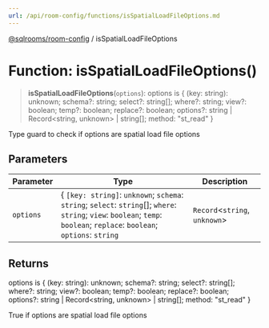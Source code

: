 ```yaml
---
url: /api/room-config/functions/isSpatialLoadFileOptions.md
---
```

[@sqlrooms/room-config](../index.md) / isSpatialLoadFileOptions

# Function: isSpatialLoadFileOptions()

> **isSpatialLoadFileOptions**(`options`): options is { (key: string): unknown; schema?: string; select?: string\[]; where?: string; view?: boolean; temp?: boolean; replace?: boolean; options?: string | Record\<string, unknown> | string\[]; method: "st\_read" }

Type guard to check if options are spatial load file options

## Parameters

| Parameter | Type | Description |
| ------ | ------ | ------ |
| `options` | { `[key: string]`: `unknown`; `schema`: `string`; `select`: `string`\[]; `where`: `string`; `view`: `boolean`; `temp`: `boolean`; `replace`: `boolean`; `options`: `string` | `Record`<`string`, `unknown`> | `string`\[]; `method`: `"st_read"`; } | { `[key: string]`: `unknown`; `schema`: `string`; `select`: `string`\[]; `where`: `string`; `view`: `boolean`; `temp`: `boolean`; `replace`: `boolean`; `method`: `"read_json"` | `"read_ndjson"` | `"read_parquet"` | `"read_csv"` | `"auto"`; } | The options to check |

## Returns

options is { (key: string): unknown; schema?: string; select?: string\[]; where?: string; view?: boolean; temp?: boolean; replace?: boolean; options?: string | Record\<string, unknown> | string\[]; method: "st\_read" }

True if options are spatial load file options
